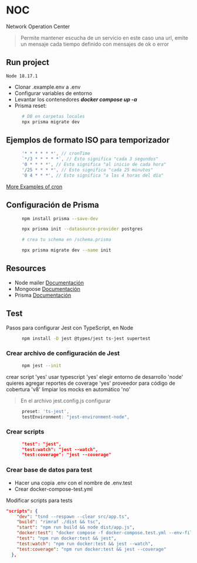 # NOC

Network Operation Center

> Permite mantener escucha de un servicio en este caso una url, emite un mensaje cada tiempo definido con mensajes de ok o error

## Run project

`Node 18.17.1`

- Clonar .example.env a .env
- Configurar variables de entorno
- Levantar los contenedores ***docker compose up -a***
- Prisma reset:

```bash
      # DB en carpetas locales
      npx prisma migrate dev
```

## Ejemplos de formato ISO  para temporizador

```js
      '* * * * * *', // cronTime
      `*/3 * * * * *`, // Esto significa "cada 3 segundos"
      '0 * * * *', // Esto significa "al inicio de cada hora"
      '/25 * * * *', // Esto significa "cada 25 minutos"
      '0 4 * * *', // Esto significa "a las 4 horas del día"
```

[More Examples of cron](https://github.com/kelektiv/node-cron/tree/main/examples)

## Configuración de Prisma

```bash
      npm install prisma --save-dev

      npx prisma init --datasource-provider postgres

      # crea tu schema en /schema.prisma

      npx prisma migrate dev --name init
```

## Resources

- Node mailer [Documentación](https://nodemailer.com/)
- Mongoose [Documentación](https://mongoosejs.com/)
- Prisma [Documentación](https://www.prisma.io/docs/getting-started/quickstart)

## Test

Pasos para configurar Jest con TypeScript, en Node

```bash
      npm install -D jest @types/jest ts-jest supertest
```

### Crear archivo de configuración de Jest

```bash
      npm jest --init
```

crear script 'yes'
usar typescript 'yes'
elegir entorno de desarrollo 'node'
quieres agregar reportes de coverage 'yes'
proveedor para código de cobertura 'v8'
limpiar los mocks en automático 'no'

> En el archivo jest.config.js configurar

```js
      preset: 'ts-jest',
      testEnvironment: "jest-environment-node",
```
<!--
Opcional - The paths to modules that run some code to configure or set up the testing
      environment before each test
      setupFiles: ['dotenv/config']
-->

### Crear scripts

```json
      "test": "jest",
      "test:watch": "jest --watch",
      "test:coverage": "jest --coverage"
```

### Crear base de datos para test

- Hacer una copia .env con el nombre de .env.test
- Crear docker-compose-test.yml

Modificar scripts para tests

```json
"scripts": {
    "dev": "tsnd --respawn --clear src/app.ts",
    "build": "rimraf ./dist && tsc",
    "start": "npm run build && node dist/app.js",
    "docker:test": "docker compose -f docker-compose.test.yml --env-file .env.test up -d",
    "test": "npm run docker:test && jest",
    "test:watch": "npm run docker:test && jest --watch",
    "test:coverage": "npm run docker:test && jest --coverage"
  },
```
